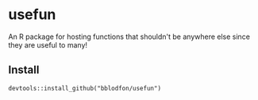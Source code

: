 # usefun

<!-- badges: start -->
<!-- badges: end -->

An R package for hosting functions that shouldn't be anywhere else since they
are useful to many!

## Install

```
devtools::install_github("bblodfon/usefun")
```
